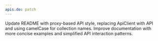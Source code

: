 ```yaml
---
apis.do: patch
---
```


Update README with proxy-based API style, replacing ApiClient with API and using camelCase for collection names. Improve documentation with more concise examples and simplified API interaction patterns.
